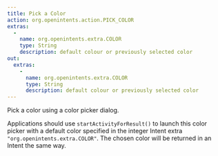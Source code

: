 ```yaml
---
title: Pick a Color
action: org.openintents.action.PICK_COLOR
extras:
  -
    name: org.openintents.extra.COLOR
    type: String
    description: default colour or previously selected color
out:
  extras:
    -
      name: org.openintents.extra.COLOR
      type: String
      description: default colour or previously selected color
---
```

Pick a color using a color picker dialog.

Applications should use `startActivityForResult()` to launch this color picker with a default color specified in the integer Intent extra `"org.openintents.extra.COLOR"`. The chosen color will be returned in an Intent the same way.


